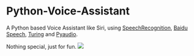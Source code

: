 # Python-Voice-Assistant

A Python based Voice Assistant like Siri, using [SpeechRecognition](https://pypi.org/project/SpeechRecognition/), [Baidu Speech](https://cloud.baidu.com/doc/SPEECH/index.html), [Turing](https://www.kancloud.cn/turing/www-tuling123-com/718218) and [Pyaudio](http://people.csail.mit.edu/hubert/pyaudio/).

Nothing special, just for fun.
<img src="https://github.com/rollingstarky/Python-Voice-Assistant/blob/master/screenshots/ai1.PNG"></img>